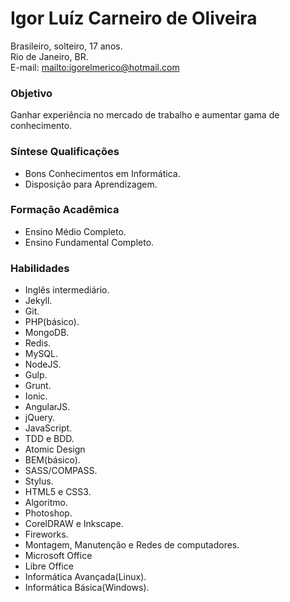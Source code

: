 # Igor Luíz Carneiro de Oliveira

Brasileiro, solteiro, 17 anos.  
Rio de Janeiro, BR.  
E-mail: <mailto:igorelmerico@hotmail.com>

### Objetivo 
Ganhar experiência no mercado de trabalho e aumentar gama de conhecimento.

### Síntese Qualificações  
* Bons Conhecimentos em Informática.
* Disposição para Aprendizagem.

### Formação Acadêmica
* Ensino Médio Completo.
* Ensino Fundamental Completo.

### Habilidades
* Inglês intermediário.
* Jekyll.
* Git.
* PHP(básico).
* MongoDB.
* Redis.
* MySQL.
* NodeJS.
* Gulp.
* Grunt.
* Ionic.
* AngularJS.
* jQuery.
* JavaScript.
* TDD e BDD.
* Atomic Design
* BEM(básico).
* SASS/COMPASS.
* Stylus.
* HTML5 e CSS3.
* Algoritmo.
* Photoshop.
* CorelDRAW e Inkscape.
* Fireworks.
* Montagem, Manutenção e Redes de computadores.
* Microsoft Office
* Libre Office
* Informática Avançada(Linux).
* Informática Básica(Windows).








